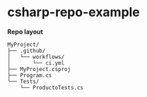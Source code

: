 # csharp-repo-example


**Repo layout**

```
MyProject/
├── .github/
│   └── workflows/
│       └── ci.yml
├── MyProject.csproj
├── Program.cs
└── Tests/
    └── ProductoTests.cs
```
